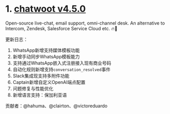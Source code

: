 
# 1. [chatwoot v4.5.0](https://github.com/chatwoot/chatwoot/releases/tag/v4.5.0)  
Open-source live-chat, email support, omni-channel desk. An alternative to Intercom, Zendesk, Salesforce Service Cloud etc. 🔥💬

更新日志：  
1. WhatsApp新增支持媒体模板功能  
2. 新增手动同步WhatsApp模板能力  
3. 支持通过WhatsApp嵌入式注册接入现有商业号码  
4. 自动化规则新增支持`conversation_resolved`事件  
5. Slack集成现支持多附件功能  
6. Captain新增自定义OpenAI端点配置  
7. 问题修复与性能优化  
8. 新增语言支持：保加利亚语  

贡献者：@hahuma、@clairton、@victoreduardo

